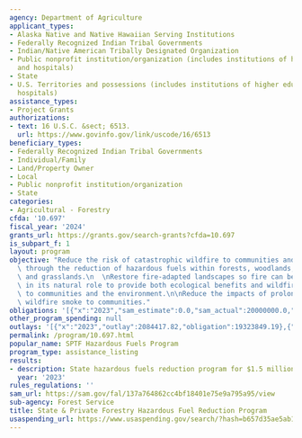 ```yaml
---
agency: Department of Agriculture
applicant_types:
- Alaska Native and Native Hawaiian Serving Institutions
- Federally Recognized Indian Tribal Governments
- Indian/Native American Tribally Designated Organization
- Public nonprofit institution/organization (includes institutions of higher education
  and hospitals)
- State
- U.S. Territories and possessions (includes institutions of higher education and
  hospitals)
assistance_types:
- Project Grants
authorizations:
- text: 16 U.S.C. &sect; 6513.
  url: https://www.govinfo.gov/link/uscode/16/6513
beneficiary_types:
- Federally Recognized Indian Tribal Governments
- Individual/Family
- Land/Property Owner
- Local
- Public nonprofit institution/organization
- State
categories:
- Agricultural - Forestry
cfda: '10.697'
fiscal_year: '2024'
grants_url: https://grants.gov/search-grants?cfda=10.697
is_subpart_f: 1
layout: program
objective: "Reduce the risk of catastrophic wildfire to communities and the environment\
  \ through the reduction of hazardous fuels within forests, woodlands, shrublands\
  \ and grasslands.\n  \nRestore fire-adapted landscapes so fire can be reintroduced\
  \ in its natural role to provide both ecological benefits and wildfire protection\
  \ to communities and the environment.\n\nReduce the impacts of prolonged, damaging\
  \ wildfire smoke to communities."
obligations: '[{"x":"2023","sam_estimate":0.0,"sam_actual":20000000.0,"usa_spending_actual":19122094.01},{"x":"2024","sam_estimate":0.0,"sam_actual":16614888.0,"usa_spending_actual":15002036.37},{"x":"2025","sam_estimate":0.0,"sam_actual":20000000.0,"usa_spending_actual":-20242.25}]'
other_program_spending: null
outlays: '[{"x":"2023","outlay":2084417.82,"obligation":19323849.19},{"x":"2024","outlay":2994493.81,"obligation":14782867.35},{"x":"2025","outlay":0.0,"obligation":0.0}]'
permalink: /program/10.697.html
popular_name: SPTF Hazardous Fuels Program
program_type: assistance_listing
results:
- description: State hazardous fuels reduction program for $1.5 million
  year: '2023'
rules_regulations: ''
sam_url: https://sam.gov/fal/137a764862cc4bf18401e75e9a795a95/view
sub-agency: Forest Service
title: State & Private Forestry Hazardous Fuel Reduction Program
usaspending_url: https://www.usaspending.gov/search/?hash=b657d35ae5ab11d04aa3b3bfa8a90722
---
```

